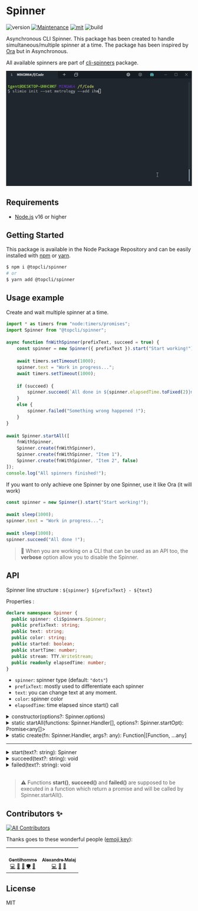 # Spinner
![version](https://img.shields.io/badge/dynamic/json.svg?style=for-the-badge&url=https://raw.githubusercontent.com/TopCli/Spinner/master/package.json&query=$.version&label=Version)
[![Maintenance](https://img.shields.io/badge/Maintained%3F-yes-green.svg?style=for-the-badge)](https://github.com/TopCli/Spinner/commit-activity)
[![mit](https://img.shields.io/github/license/Naereen/StrapDown.js.svg?style=for-the-badge)](https://github.com/TopCli/Spinner/blob/master/LICENSE)
![build](https://img.shields.io/github/actions/workflow/status/TopCli/Spinner/node.js.yml?style=for-the-badge)

Asynchronous CLI Spinner. This package has been created to handle simultaneous/multiple spinner at a time. The package has been inspired by [Ora](https://github.com/sindresorhus/ora) but in Asynchronous.

All available spinners are part of [cli-spinners](https://github.com/sindresorhus/cli-spinners#readme) package.

<p align="center">
<img src="https://github.com/SlimIO/Governance/blob/master/docs/images/cli_init.gif">
</p>

## Requirements
- [Node.js](https://nodejs.org/en/) v16 or higher

## Getting Started

This package is available in the Node Package Repository and can be easily installed with [npm](https://docs.npmjs.com/getting-started/what-is-npm) or [yarn](https://yarnpkg.com).

```bash
$ npm i @topcli/spinner
# or
$ yarn add @topcli/spinner
```

## Usage example
Create and wait multiple spinner at a time.
```js
import * as timers from "node:timers/promises";
import Spinner from "@topcli/spinner";

async function fnWithSpinner(prefixText, succeed = true) {
    const spinner = new Spinner({ prefixText }).start("Start working!");

    await timers.setTimeout(1000);
    spinner.text = "Work in progress...";
    await timers.setTimeout(1000);

    if (succeed) {
        spinner.succeed(`All done in ${spinner.elapsedTime.toFixed(2)}ms !`);
    }
    else {
        spinner.failed("Something wrong happened !");
    }
}

await Spinner.startAll([
    fnWithSpinner,
    Spinner.create(fnWithSpinner),
    Spinner.create(fnWithSpinner, "Item 1"),
    Spinner.create(fnWithSpinner, "Item 2", false)
]);
console.log("All spinners finished!");
```

If you want to only achieve one Spinner by one Spinner, use it like Ora (it will work)
```js
const spinner = new Spinner().start("Start working!");

await sleep(1000);
spinner.text = "Work in progress...";

await sleep(1000);
spinner.succeed("All done !");
```

> 👀 When you are working on a CLI that can be used as an API too, the **verbose** option allow you to disable the Spinner.

## API

Spinner line structure : `${spinner} ${prefixText} - ${text}`

Properties :
```ts
declare namespace Spinner {
  public spinner: cliSpinners.Spinner;
  public prefixText: string;
  public text: string;
  public color: string;
  public started: boolean;
  public startTime: number;
  public stream: TTY.WriteStream;
  public readonly elapsedTime: number;
}
```

- `spinner`: spinner type (default: `"dots"`)
- `prefixText`: mostly used to differentiate each spinner
- `text`: you can change text at any moment.
- `color`: spinner color
- `elapsedTime`: time elapsed since start() call


<details><summary>constructor(options?: Spinner.options)</summary>
<br>

Create a new Spinner object. **options** is described by the following TypeScript interface:

```ts
declare namespace Spinner {
  interface spinnerObj {
    frames: string[];
    interval: number;
  }

  interface options {
    spinner: SpinnerObj | Spinner.spinners;
    text: string;
    prefixText: string;
    color: string;
    verbose: boolean;
  }
}
```

> 👀 Look [cli-spinners](https://github.com/sindresorhus/cli-spinners#readme) for all kind of available spinners.

Example:
```js
import Spinner from "@topcli/spinner";

const spinner = new Spinner();
const dotsSpinner = new Spinner({ spinner: "dots" });
```
</details>


<details><summary>static startAll(functions: Spinner.Handler[], options?: Spinner.startOpt): Promise&ltany[]&gt</summary>
<br>
Start all functions with spinners passed in array.

> ⚠️ Only accept functions that return a Promise.

Options is described by the following TypeScript interface:
```ts
declare namespace Spinner {
  type RecapSet = "none" | "error" | "always";

  interface startOpt {
    recap: RecapSet;
    rejects: boolean;
  }
}
```
> Default recap : `always`
</details>

<details><summary>static create(fn: Spinner.Handler, args?: any): Function|[Function, ...any]</summary>
<br>
This method allow to pass arguments to our spinner function. This method prevent execute function to earlier.

```js
async function fnWithSpinner(prefixText) {
  const spinner = new Spinner({ prefixText }).start("Start working!");

  await new Promise((resolve) => setTimeout(resolve, 1000));
  spinner.text = "Work in progress...";

  await new Promise((resolve) => setTimeout(resolve, 1000));
  spinner.succeed("All done !");
}

Spinner.startAll([
  fnWithSpinner("Item 1"), // <-- Wrong, it's executed directly, not in startAll
  Spinner.create(fnWithSpinner, "Item 2") // <-- What you should do
])
.then(() => console.log("All spinners finished!"))
.catch(console.error);
```
</details>

-------------------------------------------------

<details><summary>start(text?: string): Spinner</summary>

Start the spinner in the CLI and write the text passed in param.
```js
import Spinner from "@topcli/spinner";

async function fnWithSpinner() {
  const spinner = new Spinner().start("Start working!");
}

Spinner.startAll([
  fnWithSpinner
])
.then(() => console.log("All spinners finished!"))
.catch(console.error);
```
</details>

<details><summary>succeed(text?: string): void</summary>

Stop the spinner in the CLI, write the text passed in param and mark it as succeed with a symbol.
```js
import Spinner from "@topcli/spinner";

async function fnWithSpinner() {
  const spinner = new Spinner().start("Start working!");

  await new Promise((resolve) => setTimeout(resolve, 1000));
  spinner.succeed("All done !");
}

Spinner.startAll([
  fnWithSpinner
])
.then(() => console.log("All spinners finished!"))
.catch(console.error);
```
</details>

<details><summary>failed(text?: string): void</summary>

Stop the spinner in the CLI, write the text passed in param and mark it as failed with a symbol.

```js
import Spinner from "@topcli/spinner";

async function fnWithSpinner() {
  const spinner = new Spinner().start("Start working!");

  await new Promise((resolve) => setTimeout(resolve, 1000));
  spinner.failed("Something wrong happened !");
}

Spinner.startAll([
  fnWithSpinner
])
.then(() => console.log("All spinners finished!"))
.catch(console.error);
```
</details>
<br>

> ⚠️ Functions **start()**, **succeed()** and **failed()** are supposed to be executed in a function which return a promise and will be called by Spinner.startAll().

## Contributors ✨

<!-- ALL-CONTRIBUTORS-BADGE:START - Do not remove or modify this section -->
[![All Contributors](https://img.shields.io/badge/all_contributors-2-orange.svg?style=flat-square)](#contributors-)
<!-- ALL-CONTRIBUTORS-BADGE:END -->

Thanks goes to these wonderful people ([emoji key](https://allcontributors.org/docs/en/emoji-key)):

<!-- ALL-CONTRIBUTORS-LIST:START - Do not remove or modify this section -->
<!-- prettier-ignore-start -->
<!-- markdownlint-disable -->
<table>
  <tr>
    <td align="center"><a href="https://www.linkedin.com/in/thomas-gentilhomme/"><img src="https://avatars.githubusercontent.com/u/4438263?v=4?s=100" width="100px;" alt=""/><br /><sub><b>Gentilhomme</b></sub></a><br /><a href="https://github.com/TopCli/Spinner/commits?author=fraxken" title="Code">💻</a> <a href="https://github.com/TopCli/Spinner/commits?author=fraxken" title="Documentation">📖</a> <a href="https://github.com/TopCli/Spinner/pulls?q=is%3Apr+reviewed-by%3Afraxken" title="Reviewed Pull Requests">👀</a> <a href="#security-fraxken" title="Security">🛡️</a> <a href="https://github.com/TopCli/Spinner/issues?q=author%3Afraxken" title="Bug reports">🐛</a></td>
    <td align="center"><a href="https://github.com/AlexandreMalaj"><img src="https://avatars.githubusercontent.com/u/32218832?v=4?s=100" width="100px;" alt=""/><br /><sub><b>Alexandre Malaj</b></sub></a><br /><a href="https://github.com/TopCli/Spinner/commits?author=AlexandreMalaj" title="Code">💻</a> <a href="https://github.com/TopCli/Spinner/commits?author=AlexandreMalaj" title="Documentation">📖</a> <a href="https://github.com/TopCli/Spinner/issues?q=author%3AAlexandreMalaj" title="Bug reports">🐛</a></td>
  </tr>
</table>

<!-- markdownlint-restore -->
<!-- prettier-ignore-end -->

<!-- ALL-CONTRIBUTORS-LIST:END -->

## License
MIT

